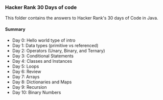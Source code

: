 ### Hacker Rank 30 Days of code
This folder contains the answers to Hacker Rank's 30 days of Code in Java.

#### Summary
- Day 0: Hello world type of intro
- Day 1: Data types (primitive vs referenced)
- Day 2: Operators (Unary, Binary, and Ternary)
- Day 3: Conditional Statements
- Day 4: Classes and Instances
- Day 5: Loops
- Day 6: Review
- Day 7: Arrays
- Day 8: Dictionaries and Maps
- Day 9: Recursion
- Day 10: Binary Numbers
